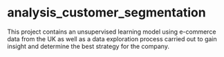 # analysis_customer_segmentation
This project contains an unsupervised learning model using e-commerce data from the UK as well as a data exploration process carried out to gain insight and determine the best strategy for the company.
